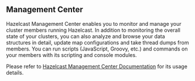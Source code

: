 ## Management Center

Hazelcast Management Center enables you to monitor and manage your cluster members running Hazelcast. In addition to monitoring the overall state of your clusters, you can also analyze and browse your data structures in detail, update map configurations and take thread dumps from members. You can run scripts (JavaScript, Groovy, etc.) and commands on your members with its scripting and console modules.

Please refer to [Hazelcast Management Center Documentation](http://docs.hazelcast.org/docs/management-center/3.9/manual/html/index.html) for its usage details.
